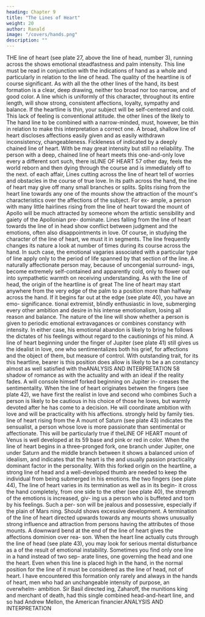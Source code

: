 ```yaml
---
heading: Chapter 9
title: "The Lines of Heart"
weight: 20
author: Ranald
image: "/covers/hands.png"
description: ""
---
```



THE line of heart (see plate 27,
above the line of head,
number
3), running across the
shows emotional steadfastness and
palm
intensity.
This line must be read in conjunction with the indications of
hand as a whole and particularly in relation to the line of head.
The quality of the heartline is of course significant. As with all
the
the
other lines of the hand, its best formation is a clear, deep drawing,
neither too broad nor too narrow, and of good color. A line which is
uniformly of this character, throughout
its
entire length, will
show
strong, consistent affections, loyalty, sympathy and balance.
If the heartline is thin, your subject will be self-centered and cold.
This lack of feeling
is
conventional attitude.
the other lines of the
likely to
The
hand
line
to
be combined with a narrow-minded,
must, however, be thin in relation to
make
this interpretation a correct one.
A
broad, shallow line of heart discloses affections easily given and
as easily withdrawn
inconsistency, changeableness. Fickleness of
indicated by a deeply chained line of heart. With
be
may
great intensity but still no reliability. The person
with a deep, chained line of heart meets this one-and-only love every
a different sort
such, there
isLINE OF HEART
57
other day, feels the world reborn and then dying through the course
and is immediately off to the next.
of each affair,
Lines cutting across the line of heart
tell
of worries
and obstacles
in the course of true love. In its
path across the hand, the line of
heart may give off many small branches or splits. Splits rising from
the heart line towards any one of the mounts show the attraction of
the mount's characteristics over the affections of the subject. For ex-
ample, a person with many little hairlines rising from the line of
heart toward the mount of Apollo will be much attracted by someone
whom the artistic sensibility and gaiety of the Apollonian pre-
dominate. Lines falling from the line of heart towards the line of
in
head show
conflict
between judgment and the emotions, often also
disappointments in love.
Of
course, in studying the character of the line of heart, we must
it in segments. The line frequently changes its nature a
look at
number
of times during its course across the hand. In such case, the
emotional vagaries associated with a particular type of line apply
only to the period of
life
spanned by that section of the
line.
A
naturally affectionate person may, because of uncongenial surround-
ings, become extremely self-contained and apparently cold, only to
flower out into sympathetic warmth on receiving understanding.
As with the line of head, the origin of the heartline is of great
The line of heart may start anywhere from the very
edge of the palm to a position more than halfway across the hand.
If it begins far out at the edge (see plate 40), you have an emo-
significance.
tional extremist, blindly enthusiastic in love, submerging every other
ambition and desire in his intense emotionalism, losing all reason
and balance. The nature of the line will show whether a person is
given to periodic emotional extravagances or combines constancy with
intensity. In either case, his emotional abandon is likely to bring
he follows the dictates of his feelings without regard to the
cautionings of his mind.
A line of heart beginning under the finger of Jupiter (see plate 41)
still gives us the idealist in love, one who sentimentalizes both his
grief, for
affections
and the object of them, but
measure of control. With
outstanding
trait, for its
this heartline,
bearer
is
this position does allow
is
likely to be
a
an
constancy
almost as well satisfied with theANALYSIS AND INTERPRETATION
58
shadow
of
romance as with the actuality and
with an ideal
if
the reality fades.
A
will console himself
forked beginning on Jupiter in-
creases the sentimentality.
When the line of heart originates betwen the
fingers
(see plate 42),
we have
first
the realist in love
and second
who combines
Such a person is likely to be cautious
in his choice of those he loves, but warmly devoted after he has come
to a decision. He will coordinate ambition with love and will be
practicality with his affections.
strongly held by family ties.
line of heart rising from the
A
mount of Saturn (see plate 43)
indicates the sensualist, a person whose love is more passionate than
sentimental or affectionate. This will be particularly true if theLINE OF HEART
mount
of
Venus
is
well developed at
its
59
base and pink or red in color.
When
the line of heart begins in a three-pronged fork, one branch
under Jupiter, one under Saturn and the middle branch between
it shows a balanced union of idealism,
and
indicates that the heart is the
and
usually
passion
practicality
dominant factor in the personality. With this forked origin on the
heartline, a strong line of head and a well-developed thumb are
needed to keep the individual from being submerged in his emotions.
the two fingers (see plate 44),
The
line of heart varies in its termination as well as in its begin-
it cross the hand completely, from one side to the
other (see plate 40), the strength of the emotions is increased, giv-
ing us a person who is buffeted and torn by his feelings. Such a per-
son will be jealous and possessive, especially if the plain of Mars
ning. Should
shows excessive development.
A
termination of the line of heart directed upwards towards any
mounts shows unusually strong influence and attraction from
persons having the attributes of those mounts. A downward bend at
the end of the line of heart gives the affections dominion over rea-
son. When the heart line actually cuts through the line of head
(see plate 43), you may look for serious mental disturbance as a
of the
result of emotional instability.
Sometimes you find only one line in a hand instead of two sep-
arate lines, one governing the head and one the heart. Even when this
line is placed high in the hand, in the normal position for the line of
it must be considered as the line of head, not of heart. I have
encountered this formation only rarely and always in the hands of
heart,
men who had an unchangeable
intensity of purpose, an overwhelm-
ambition.
Sir
Basil
directed
ing,
Zaharoff, the munitions king and
merchant of death, had this single combined head-and-heart line,
and so had Andrew Mellon, the American
financier.ANALYSIS AND INTERPRETATION
